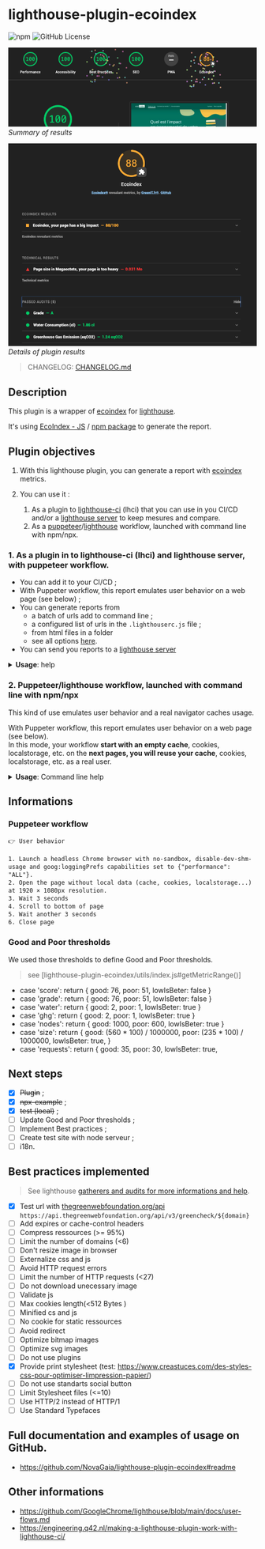 # lighthouse-plugin-ecoindex

![npm](https://img.shields.io/npm/v/lighthouse-plugin-ecoindex) ![GitHub License](https://img.shields.io/github/license/NovaGaia/lighthouse-plugin-ecoindex)

![Summary of results](docs/ecoindex-intro.png)
_Summary of results_

![Details of plugin results](docs/ecoindex-results.png)
_Details of plugin results_

> CHANGELOG: [CHANGELOG.md](./lighthouse-plugin-ecoindex/CHANGELOG.md)

## Description

This plugin is a wrapper of [ecoindex](https://ecoindex.fr/) for [lighthouse](https://github.com/GoogleChrome/lighthouse/blob/main/docs/plugins.md).

It's using [EcoIndex - JS](https://github.com/tsecher/ecoindex_js#readme) / [npm package](https://www.npmjs.com/package/ecoindex) to generate the report.

## Plugin objectives

1. With this lighthouse plugin, you can generate a report with [ecoindex](https://ecoindex.fr/) metrics.
2. You can use it :

   1. As a plugin to [lighthouse-ci](https://github.com/GoogleChrome/lighthouse-ci) (lhci) that you can use in you CI/CD and/or a [lighthouse server](https://github.com/GoogleChrome/lighthouse-ci/blob/main/docs/server.md) to keep mesures and compare.
   2. As a [puppeteer](https://pptr.dev/)/[lighthouse](https://github.com/GoogleChrome/lighthouse/tree/main) workflow, launched with command line with npm/npx.

### 1. As a plugin in to lighthouse-ci (lhci) and lighthouse server, with puppeteer workflow.

- You can add it to your CI/CD ;
- With Puppeter workflow, this report emulates user behavior on a web page (see below) ;
- You can generate reports from
  - a batch of urls add to command line ;
  - a configured list of urls in the `.lighthouserc.js` file ;
  - from html files in a folder
  - see all options [here](https://github.com/GoogleChrome/lighthouse-ci/blob/main/docs/getting-started.md).
- You can send you reports to a [lighthouse server](https://github.com/GoogleChrome/lighthouse-ci/blob/main/docs/server.md)

<details>
<summary><strong>Usage</strong>: help</summary>
<br />

> see [examples/lhci](examples/lhci/README.md)

</details>

### 2. Puppeteer/lighthouse workflow, launched with command line with npm/npx

This kind of use emulates user behavior and a real navigator caches usage.

With Puppeter workflow, this report emulates user behavior on a web page (see below).  
In this mode, your workflow **start with an empty cache**, cookies, localstorage, etc. on the **next pages, you will reuse your cache**, cookies, localstorage, etc. as a real user.

<details>
<summary><strong>Usage</strong>: Command line help</summary>
<br />

> see [examples/npx](examples/npx/README.md)

```bash
$ npx lighthouse-plugin-ecoindex --help

Options:
      --version       Show version number                              [boolean]
  -d, --demo          Use demo URLs.                  [boolean] [default: false]
  -u, --url           URL to process, supports multiple values           [array]
  -f, --urls-file     Input file path. 1 url per line.                  [string]
  -h, --extra-header  Extra object config for Lighthouse. JSON string or path to
                       a JSON file.                     [string] [default: null]
  -p, --output-path   Output folder.             [string] [default: "./reports"]
  -o, --output        Reporter for the results, supports multiple values. choice
                      s: "json", "html". WARN: "csv" is not avalailable with flo
                      w.                            [string] [default: ["html"]]
      --help          Show help                                        [boolean]
```

</details>

## Informations

### Puppeteer workflow

```
👉 User behavior

1. Launch a headless Chrome browser with no-sandbox, disable-dev-shm-usage and goog:loggingPrefs capabilities set to {"performance": "ALL"}.
2. Open the page without local data (cache, cookies, localstorage...) at 1920 × 1080px resolution.
3. Wait 3 seconds
4. Scroll to bottom of page
5. Wait another 3 seconds
6. Close page
```

### Good and Poor thresholds

We used those thresholds to define Good and Poor thresholds.

> see [lighthouse-plugin-ecoindex/utils/index.js#getMetricRange()]

- case 'score':
  return { good: 76, poor: 51, lowIsBeter: false }
- case 'grade':
  return { good: 76, poor: 51, lowIsBeter: false }
- case 'water':
  return { good: 2, poor: 1, lowIsBeter: true }
- case 'ghg':
  return { good: 2, poor: 1, lowIsBeter: true }
- case 'nodes':
  return { good: 1000, poor: 600, lowIsBeter: true }
- case 'size':
  return {
  good: (560 \* 100) / 1000000,
  poor: (235 \* 100) / 1000000,
  lowIsBeter: true,
  }
- case 'requests':
  return { good: 35, poor: 30, lowIsBeter: true,

## Next steps

- [x] ~~Plugin~~ ;
- [x] ~~npx-example~~ ;
- [x] ~~test (local)~~ ;
- [ ] Update Good and Poor thresholds ;
- [ ] Implement Best practices ;
- [ ] Create test site with node serveur ;
- [ ] i18n.

## Best practices implemented

> See lighthouse [gatherers and audits for more informations and help](https://github.com/GoogleChrome/lighthouse/tree/main/core/gather/gatherers).

- [x] Test url with [thegreenwebfoundation.org/api](https://developers.thegreenwebfoundation.org/api/greencheck/v3/check-single-domain/) `https://api.thegreenwebfoundation.org/api/v3/greencheck/${domain}`
- [ ] Add expires or cache-control headers
- [ ] Compress ressources (>= 95%)
- [ ] Limit the number of domains (<6)
- [ ] Don't resize image in browser
- [ ] Externalize css and js
- [ ] Avoid HTTP request errors
- [ ] Limit the number of HTTP requests (<27)
- [ ] Do not download unecessary image
- [ ] Validate js
- [ ] Max cookies length(<512 Bytes )
- [ ] Minified cs and js
- [ ] No cookie for static ressources
- [ ] Avoid redirect
- [ ] Optimize bitmap images
- [ ] Optimize svg images
- [ ] Do not use plugins
- [x] Provide print stylesheet (test: https://www.creastuces.com/des-styles-css-pour-optimiser-limpression-papier/)
- [ ] Do not use standarts social button
- [ ] Limit Stylesheet files (<=10)
- [ ] Use HTTP/2 instead of HTTP/1
- [ ] Use Standard Typefaces

## Full documentation and examples of usage on GitHub.

- https://github.com/NovaGaia/lighthouse-plugin-ecoindex#readme

## Other informations

- https://github.com/GoogleChrome/lighthouse/blob/main/docs/user-flows.md
- https://engineering.q42.nl/making-a-lighthouse-plugin-work-with-lighthouse-ci/

